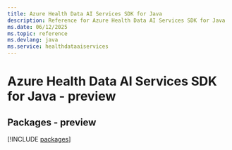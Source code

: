 ```yaml
---
title: Azure Health Data AI Services SDK for Java
description: Reference for Azure Health Data AI Services SDK for Java
ms.date: 06/12/2025
ms.topic: reference
ms.devlang: java
ms.service: healthdataaiservices
---
```

# Azure Health Data AI Services SDK for Java - preview
## Packages - preview
[!INCLUDE [packages](health-data-ai-services-index.md)]